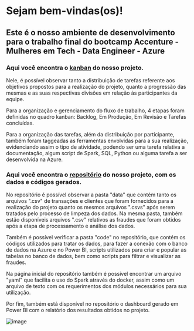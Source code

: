 # Sejam bem-vindas(os)!

## Este é o nosso ambiente de desenvolvimento para o trabalho final do bootcamp Accenture - Mulheres em Tech - Data Engineer - Azure

### Aqui você encontra o [kanban](https://github.com/orgs/Accenture-Data-Engineer/projects/2) do nosso projeto. 

Nele, é possível observar tanto a distribuição de tarefas referente aos objetivos propostos para a realização do projeto, quanto a progressão das mesmas e as suas respectivas divisões em relação às participantes da equipe. 

Para a organização e gerenciamento do fluxo de trabalho, 4 etapas foram definidas no quadro kanban: Backlog, Em Produção, Em Revisão e Tarefas concluídas.

Para a organização das tarefas, além da distribuição por participante, também foram taggeadas as ferramentas envolvidas para a sua realização, evidenciando assim o tipo de atividade, podendo ser uma tarefa relativa a documentação, algum script de Spark, SQL, Python ou alguma tarefa a ser desenvolvida na Azure. 

### Aqui você encontra o [repositório](https://github.com/Accenture-Data-Engineer/Trabalho-final-grupo2) do nosso projeto, com os dados e códigos gerados.

No repositório é possível observar a pasta "data" que contém tanto os arquivos ".csv" de transações e clientes que foram fornecidos para a realização do projeto quanto os mesmos arquivos ".csvs" após serem tratados pelo processo de limpeza dos dados. Na mesma pasta, também estão disponíveis arquivos ".csv" relativos as fraudes que foram obtidos após a etapa de processamento e análise dos dados.

Também é possível verificar a pasta "code" no repositório, que contém os códigos utilizados para tratar os dados, para fazer a conexão com o banco de dados na Azure e no Power BI, scripts utilizados para criar e popular as tabelas no banco de dados, bem como scripts para filtrar e visualizar as fraudes.

Na página inicial do repositório também é possível encontrar um arquivo "yaml" que facilita o uso do Spark através do docker, assim como um arquivo de texto com os requerimentos dos módulos necessários para sua utilização. 

Por fim, também está disponível no repositório o dashboard gerado em Power BI com o relatório dos resultados obtidos no projeto.

![image](https://images.ctfassets.net/s5uo95nf6njh/1sPckZCyFnU2h8b8CwohdU/8647f46b8fd443fb5d748b46b857b21a/women-in-tech-python-hero.jpg?w=2000&fm=jpg)


